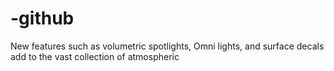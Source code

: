 # -github
  New features such as volumetric spotlights, Omni lights, and surface decals add to the vast collection of atmospheric
